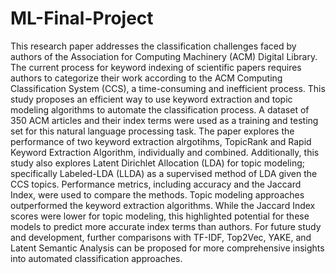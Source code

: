 # ML-Final-Project
This research paper addresses the classification challenges faced by authors of the Association for Computing Machinery (ACM) Digital Library. The current process for keyword indexing of scientific papers requires authors to categorize their work according to the ACM Computing Classification System (CCS), a time-consuming and inefficient process. This study proposes an efficient way to use keyword extraction and topic modeling algorithms to automate the classification process. A dataset of 350 ACM articles and their index terms were used as a training and testing set for this natural language processing task. The paper explores the performance of two keyword extraction alrgotihms, TopicRank and Rapid Keyword Extraction Algorithm, individually and combined. Additionally, this study also explores Latent Dirichlet Allocation (LDA) for topic modeling; specifically Labeled-LDA (LLDA) as a supervised method of LDA given the CCS topics. Performance metrics, including accuracy and the Jaccard Index, were used to compare the methods. Topic modeling approaches outperformed the keyword extraction algorithms. While the Jaccard Index scores were lower for topic modeling, this highlighted potential for these models to predict more accurate index terms than authors. For future study and development, further comparisons with TF-IDF, Top2Vec, YAKE, and Latent Semantic Analysis can be proposed for more comprehensive insights into automated classification approaches.